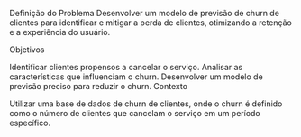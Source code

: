 Definição do Problema
Desenvolver um modelo de previsão de churn de clientes para identificar e mitigar a perda de clientes, otimizando a retenção e a experiência do usuário.

Objetivos

Identificar clientes propensos a cancelar o serviço.
Analisar as características que influenciam o churn.
Desenvolver um modelo de previsão preciso para reduzir o churn.
Contexto

Utilizar uma base de dados de churn de clientes, onde o churn é definido como o número de clientes que cancelam o serviço em um período específico.
